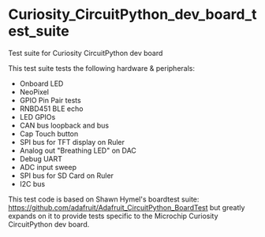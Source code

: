 # Curiosity_CircuitPython_dev_board_test_suite
Test suite for Curiosity CircuitPython dev board

This test suite tests the following hardware & peripherals:
- Onboard LED
- NeoPixel
- GPIO Pin Pair tests
- RNBD451 BLE echo
- LED GPIOs
- CAN bus loopback and bus
- Cap Touch button
- SPI bus for TFT display on Ruler
- Analog out "Breathing LED" on DAC
- Debug UART
- ADC input sweep
- SPI bus for SD Card on Ruler
- I2C bus

This test code is based on Shawn Hymel's boardtest suite:
https://github.com/adafruit/Adafruit_CircuitPython_BoardTest
but greatly expands on it to provide tests specific to the 
Microchip Curiosity CircuitPython dev board.
